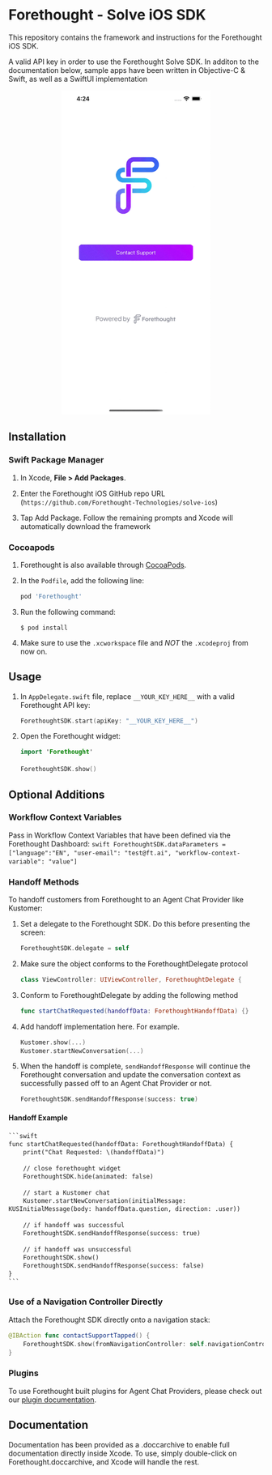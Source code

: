 # Forethought - Solve iOS SDK

This repository contains the framework and instructions for the Forethought iOS SDK.

A valid API key in order to use the Forethought Solve SDK. In additon to the documentation below, sample apps have been written in Objective-C & Swift, as well as a SwiftUI implementation

<p align="center">
	<img src="https://github.com/Forethought-Technologies/solve-ios/blob/main/demo.gif" width="296" height="640">
</p>

## Installation

### Swift Package Manager

1. In Xcode, **File > Add Packages**.

1. Enter the Forethought iOS GitHub repo URL (`https://github.com/Forethought-Technologies/solve-ios`)

1. Tap Add Package. Follow the remaining prompts and Xcode will automatically download the framework

### Cocoapods

1. Forethought is also available through [CocoaPods](http://cocoapods.org).

1. In the `Podfile`, add the following line:
   ```ruby
   pod 'Forethought'
   ```
1. Run the following command:
   ```
   $ pod install
   ```
1. Make sure to use the `.xcworkspace` file and *NOT* the `.xcodeproj` from now on.
   
## Usage

1. In `AppDelegate.swift` file, replace `__YOUR_KEY_HERE__` with a valid Forethought API key:
    ```swift
    ForethoughtSDK.start(apiKey: "__YOUR_KEY_HERE__")
    ```
1. Open the Forethought widget:
    ```swift
    import 'Forethought'
     
    ForethoughtSDK.show()
    ```

## Optional Additions

### Workflow Context Variables

Pass in Workflow Context Variables that have been defined via the Forethought Dashboard:
    ```swift
    ForethoughtSDK.dataParameters = ["language":"EN", "user-email": "test@ft.ai", "workflow-context-variable": "value"]
    ```
 
### Handoff Methods

To handoff customers from Forethought to an Agent Chat Provider like Kustomer:

1. Set a delegate to the Forethought SDK. Do this before presenting the screen:
    ```swift
    ForethoughtSDK.delegate = self
   ```
1. Make sure the object conforms to the ForethoughtDelegate protocol
    ```swift
    class ViewController: UIViewController, ForethoughtDelegate {
    ```
1. Conform to ForethoughtDelegate by adding the following method
    ```swift
    func startChatRequested(handoffData: ForethoughtHandoffData) {}
    ```
1. Add handoff implementation here. For example.
    ```swift
    Kustomer.show(...)
    Kustomer.startNewConversation(...)
    ```
1. When the handoff is complete, `sendHandoffResponse` will continue the Forethought conversation and update the conversation context as successfully passed off to an Agent Chat Provider or not.
    ```swift
    ForethoughtSDK.sendHandoffResponse(success: true)
    ```

#### Handoff Example

    ```swift
    func startChatRequested(handoffData: ForethoughtHandoffData) {
        print("Chat Requested: \(handoffData)")

        // close forethought widget
        ForethoughtSDK.hide(animated: false)

        // start a Kustomer chat
        Kustomer.startNewConversation(initialMessage: KUSInitialMessage(body: handoffData.question, direction: .user))

        // if handoff was successful
        ForethoughtSDK.sendHandoffResponse(success: true)

        // if handoff was unsuccessful
        ForethoughtSDK.show()
        ForethoughtSDK.sendHandoffResponse(success: false)
    }
    ```
    
### Use of a Navigation Controller Directly

Attach the Forethought SDK directly onto a navigation stack:
   ```swift
   @IBAction func contactSupportTapped() {
       ForethoughtSDK.show(fromNavigationController: self.navigationController)
   }
   ```

### Plugins

To use Forethought built plugins for Agent Chat Providers, please check out our [plugin documentation](Plugins/Plugins.md).

## Documentation

Documentation has been provided as a .doccarchive to enable full documentation directly inside Xcode. To use, simply double-click on Forethought.doccarchive, and Xcode will handle the rest.
